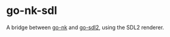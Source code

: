 # go-nk-sdl

A bridge between [go-nk][go-nk] and [go-sdl2][go-sdl2], using the SDL2 renderer.

[go-nk]: https://github.com/kbolino/go-nk
[go-sdl2]: https://github.com/veandco/go-sdl2
